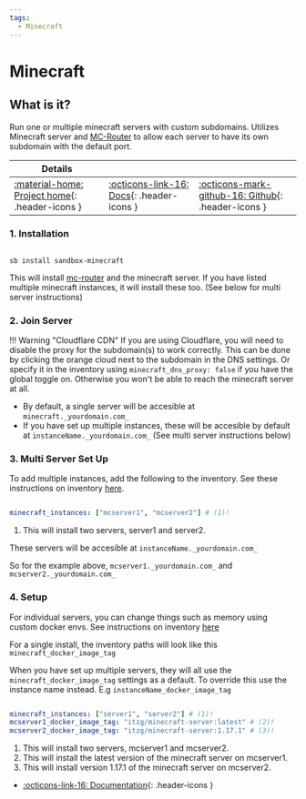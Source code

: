 ```yaml
---
tags:
  - Minecraft
---
```


# Minecraft

## What is it?

Run one or multiple minecraft servers with custom subdomains. Utilizes Minecraft server and [MC-Router](../apps/mcrouter.md) to allow each server to have its own subdomain with the default port.

| Details     |             |             |
|-------------|-------------|-------------|
| [:material-home: Project home](https://docker-minecraft-server.readthedocs.io/en/latest/){: .header-icons } | [:octicons-link-16: Docs](https://docker-minecraft-server.readthedocs.io/en/latest/commands/){: .header-icons } | [:octicons-mark-github-16: Github](https://github.com/itzg/docker-minecraft-server){: .header-icons }|

### 1. Installation

``` shell

sb install sandbox-minecraft

```

This will install [mc-router](../apps/mcrouter.md) and the minecraft server. If you have listed multiple minecraft instances, it will install these too. (See below for multi server instructions)

### 2. Join Server

!!! Warning "Cloudflare CDN"
    If you are using Cloudflare, you will need to disable the proxy for the subdomain(s) to work correctly. This can be done by clicking the orange cloud next to the subdomain in the DNS settings. Or specify it in the inventory using `minecraft_dns_proxy: false` if you have the global toggle on. Otherwise you won't be able to reach the minecraft server at all.

- By default, a single server will be accesible at  `minecraft._yourdomain.com_`
- If you have set up multiple instances, these will be accesible by default at `instanceName._yourdomain.com_` (See multi server instructions below)

### 3. Multi Server Set Up

To add multiple instances, add the following to the inventory. See these instructions on inventory [here](../../saltbox/inventory/index.md).

``` yaml

minecraft_instances: ["mcserver1", "mcserver2"] # (1)!

```

1. This will install two servers, server1 and server2.

These servers will be accesible at `instanceName._yourdomain.com_`

So for the example above, `mcserver1._yourdomain.com_` and `mcserver2._yourdomain.com_`

### 4. Setup

For individual servers, you can change things such as memory using custom docker envs. See instructions on inventory [here](../../saltbox/inventory/index.md)

For a single install, the inventory paths will look like this `minecraft_docker_image_tag`

When you have set up multiple servers, they will all use the `minecraft_docker_image_tag` settings as a default. To override this use the instance name instead. E.g `instanceName_docker_image_tag`

``` yaml title="Inventory"

minecraft_instances: ["server1", "server2"] # (1)!
mcserver1_docker_image_tag: "itzg/minecraft-server:latest" # (2)!
mcserver2_docker_image_tag: "itzg/minecraft-server:1.17.1" # (3)!

```

1. This will install two servers, mcserver1 and mcserver2.
2. This will install the latest version of the minecraft server on mcserver1.
3. This will install version 1.17.1 of the minecraft server on mcserver2.

- [:octicons-link-16: Documentation](https://github.com/itzg/docker-minecraft-server){: .header-icons }
